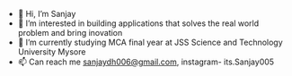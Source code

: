 - 👋 Hi, I’m Sanjay
- 👀 I’m interested in building applications that solves the real world problem and bring  inovation
- 🌱 I’m currently studying MCA final year at JSS Science and Technology University Mysore 
- 📫 Can reach me sanjaydh006@gmail.com, instagram- its.Sanjay005
<!---
Real-Sanjay/Real-Sanjay is a ✨ special ✨ repository because its `README.md` (this file) appears on your GitHub profile.
You can click the Preview link to take a look at your changes.
--->
